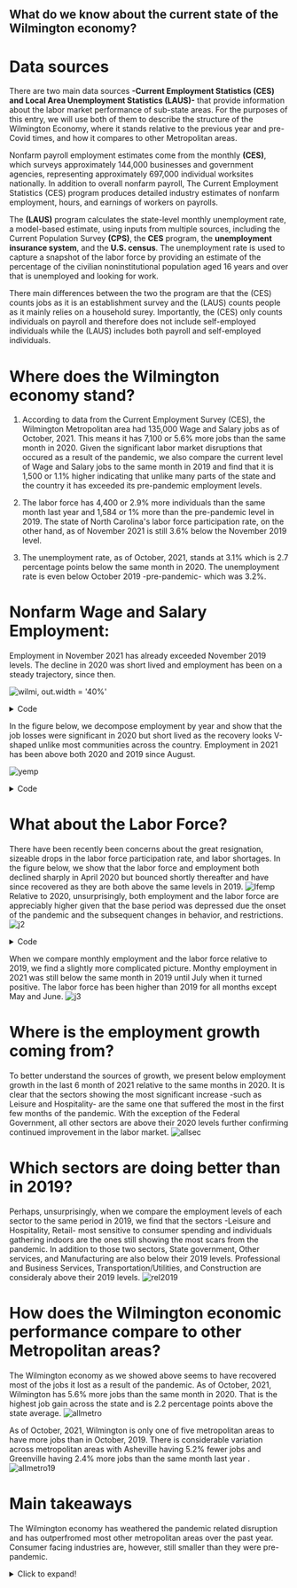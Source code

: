 ## What do we know about the current state of the Wilmington economy?
# Data sources
There are two main data sources **-Current Employment Statistics (CES) and Local Area Unemployment Statistics (LAUS)-**  that provide information about the labor market performance of sub-state areas. For the purposes of this entry, we will use both of them to describe the structure of the Wilmington Economy, where it stands relative to the previous year and pre-Covid times, and how it compares to other Metropolitan areas.

Nonfarm payroll employment estimates come from the monthly
**(CES)**, which surveys
approximately 144,000 businesses and government agencies, representing approximately 697,000 individual worksites nationally. In addition to overall nonfarm payroll, The Current Employment Statistics (CES) program produces detailed industry estimates of nonfarm employment, hours, and earnings of workers on payrolls.

The **(LAUS)** program calculates the state-level monthly unemployment rate, a model-based estimate, using inputs from multiple sources, including
the Current Population Survey **(CPS)**, the **CES** program, the **unemployment insurance system**, and the **U.S. census**. The unemployment rate is used to
capture a snapshot of the labor force by providing an estimate of the percentage of the civilian noninstitutional population aged 16 years and over that is unemployed and looking for work. 

There main differences between the two the program are that the (CES) counts jobs as it is an establishment survey and the (LAUS) counts people as it mainly relies on a household surey. Importantly, the (CES) only counts individuals on payroll and therefore does not include self-employed individuals while the (LAUS) includes both payroll and self-employed individuals.

# Where does the Wilmington economy stand? 
1. According to data from the Current Employment Survey (CES), the Wilmington Metropolitan area had 135,000 Wage and Salary jobs as of October, 2021. This means it has 7,100 or 5.6% more jobs than the same month in 2020. Given the significant labor market disruptions that occured as a result of the pandemic, we also compare the current level of Wage and Salary jobs to the same month in 2019 and find that it is 1,500 or 1.1% higher indicating that unlike many parts of the state and the country it has exceeded its pre-pandemic employment levels. 

2. The labor force has 4,400 or 2.9% more individuals than the same month last year and 1,584 or 1% more than the pre-pandemic level in 2019. The state of North Carolina's labor force participation rate, on the other hand, as of November 2021 is still 3.6% below the November 2019 level.

3. The unemployment rate, as of October, 2021, stands at 3.1% which is 2.7 percentage points below the same month in 2020. The unemployment rate is even below October 2019 -pre-pandemic- which was 3.2%. 

# Nonfarm Wage and Salary Employment: 
Employment in November 2021 has already exceeded November 2019 levels. The decline in 2020 was short lived and employment has been on a steady trajectory, since then. 

![wilmi, out.width = '40%'](https://user-images.githubusercontent.com/94587267/146865971-33df220f-98d2-4b66-9443-31a4c69beffd.png)

 <details>
<summary>Code</summary>

<pre><code lang="R">
library(rjson)
 library(blsAPI)
 library(ggplot2)
 
 ## Pull the data via the API
 payload <- list(
   'seriesid'=c('SMS37489000000000001'),
   'startyear'=2019,
   'endyear'=2021)
 response <- blsAPI(payload)
 json <- fromJSON(response)
 
 ## Process results
 apiDF <- function(data){
   df <- data.frame(year=character(),
                    period=character(),
                    periodName=character(),
                    value=character(),
                    stringsAsFactors=FALSE)
   
   i <- 0
   for(d in data){
     i <- i + 1
     df[i,] <- unlist(d)
   }
   return(df)
 }
 
 total.df <- apiDF(json$Results$series[[1]]$data)


 ## Change value type from character to numeric
 total.df[,4] <- as.numeric(total.df[,4])
 
 ## Rename value prior to merging
 names(total.df)[4] <- 'Nonfarm'


 total.df$date <- as.POSIXct(strptime(paste0('1',total.df$periodName,total.df$year), '%d%B%Y'))
 
 ## Beginning and end dates for the Great Recession (used in shaded area)
 gr.start <- as.POSIXct(strptime('1March2020', '%d%B%Y'))
 gr.end <- as.POSIXct(strptime('1March2021', '%d%B%Y'))
 ## Plot the data
 ggplot(total.df) + geom_rect(aes(xmin = gr.start, xmax = gr.end, ymin = -Inf, ymax = Inf), alpha =20, fill="#DDDDDD") + geom_line(aes(date, Nonfarm)) + ylab('Nonfarm employment')  + xlab('1 year post-COVID') + labs(title="Nonfarm wage employment, Wilmington (Jan 2019 to October 2021)",subtitle="Shaded area=March 2020 to March 2021") + theme_bw()
 ggsave("wilmi.png")
 
 
</code></pre>
</details>

In the figure below, we decompose employment by year and show that the job losses were significant in 2020 but short lived as the recovery looks V-shaped unlike most communities across the country. Employment in 2021 has been above both 2020 and 2019 since August.

![yemp](https://user-images.githubusercontent.com/94587267/147981196-5c62eb9e-9f0d-4879-ae5d-7d665c11d83d.png)

<details>
<summary>Code</summary>

<pre><code lang="R">
 colors <- c("blue", "black", "gold1")
 

 
 p <- ggplot(data=total.df, aes(x=period, y=Nonfarm,group=year,color=year)) +  theme_bw()+
   geom_line(,size=2)
 p
 p+geom_line(data=subset(total.df, year == "2019"), color="blue", size=1.5) +
   geom_line(data=subset(total.df, year == "2020"), color="grey50", size=1.5) +
   geom_line(data=subset(total.df, year == "2021"), color="gold1", size=1.5) +
   scale_x_discrete(labels=c("M01" = "January", "M02" = "February",
                             "M03" = "March", "M04"="April", "M05"="May","M06"="June","M07"="July","M08"="August","M09"="September","M10"="October","M11"="November","M12"="December")) +
   theme(axis.text.x = element_text(angle = 90, vjust = 0.5, hjust=1)) +
   labs(title="Total Nonfarm wage employment in 2019, 2020, and 2021",x = "Month",
        y = "Nonfarm employment (thousands)")  +
   scale_color_manual(values = c("blue","grey50","gold1")) 
 
 ggsave("yemp.png")
 
</code></pre>
</details>

# What about the Labor Force?
There have been recently been concerns about the great resignation, sizeable drops in the labor force participation rate, and labor shortages. In the figure below, we show that the labor force and employment both declined sharply in April 2020 but bounced shortly thereafter and have since recovered as they are both above the same levels in 2019. 
![lfemp](https://user-images.githubusercontent.com/94587267/147981227-f8625d2d-975e-4780-8b50-460d7baa6d17.png)
Relative to 2020, unsurprisingly, both employment and the labor force are appreciably higher given that the base period was depressed due the onset of the pandemic and the subsequent changes in behavior, and restrictions.
![j2](https://user-images.githubusercontent.com/94587267/148267258-fee9c096-b591-45e8-a4ac-d791496227ed.png)

<details>
<summary>Code</summary>

<pre><code lang="R">
 ######API SERIES
 ###LABOR FORCE LAUMT374890000000006
 ###EMPLOYMENT 	LAUMT374890000000005
 ####UNEMPLOYMENT 	LAUMT374890000000004
 ###UR rate LAUMT374890000000003
 
 library(rjson)
 library(blsAPI)
 library(ggplot2)
 
 ## Pull the data via the API
 lf <- list(
   'seriesid'=c('LAUMT374890000000006', 'LAUMT374890000000005'),
   'startyear'=2019,
   'endyear'=2021)
 response <- blsAPI(lf, 2)
 json <- fromJSON(response)
 
 ## Process results
 apiDF <- function(data){
   df <- data.frame(year=character(),
                    period=character(),
                    periodName=character(),
                    value=character(),
                    stringsAsFactors=FALSE)
   
   i <- 0
   for(d in data){
     i <- i + 1
     df[i,] <- unlist(d)
   }
   return(df)
 }
 
 lf.df <- apiDF(json$Results$series[[1]]$data)
 emp.df <- apiDF(json$Results$series[[2]]$data)
 
 ## Change value type from character to numeric
 lf.df[,4] <- as.numeric(lf.df[,4])
 emp.df[,4] <- as.numeric(emp.df[,4])
 
 ## Rename value prior to merging
 #names(lf.df)[4] <- 'Labor.force'
 #names(emp.df)[4] <- 'Employment'
 
 ###Create names of the individual variables
 emp.df$name <- c("Employment")
 lf.df$name<- c("Labor force")
 appendedDf <- rbind(emp.df,lf.df)
 
 #######Think about the way to graph this for a second
 appendedDf$value <- as.numeric(as.character(appendedDf$value/1000))
 
 p <- ggplot(data=appendedDf, aes(x=period, y=value)) +  theme_bw()+
  geom_bar(stat="identity")
 p+
   facet_wrap(~name+year)
 
 plot <- ggplot(appendedDf, aes(period, value, fill=name))
 plot <- plot + geom_bar(stat = "identity", position = 'dodge') +
   facet_wrap(~year) +
   theme_bw () +
   scale_x_discrete(labels=c("M01" = "January", "M02" = "February",
                             "M03" = "March", "M04"="April", "M05"="May","M06"="June","M07"="July","M08"="August","M09"="September","M10"="October","M11"="November","M12"="December")) +
   theme(axis.text.x = element_text(angle = 90, vjust = 0.5, hjust=1)) +
   labs(title="Labor force and total employment in 2019, 2020, and 2021",x = "Month",
        y = "Employment and Labor force in thousands") +
   theme(legend.title = element_blank())
 plot
 ggsave("lfemp.png")
</code></pre>
</details>

When we compare monthly employment and the labor force relative to 2019, we find a slightly more complicated picture. Monthy employment in 2021 was still below the same month in 2019 until July when it turned positive. The labor force has been higher than 2019 for all months except May and June. 
![j3](https://user-images.githubusercontent.com/94587267/148264037-88b40116-124d-454a-89c9-9769d34e5374.png)

# Where is the employment growth coming from?
To better understand the sources of growth, we present below employment growth in the last 6 month of 2021 relative to the same months in 2020. It is clear that the sectors showing the most significant increase -such as Leisure and Hospitality- are the same one that suffered the most in the first few months of the pandemic. With the exception of the Federal Government, all other sectors are above their 2020 levels further confirming continued improvement in the labor market.
![allsec](https://user-images.githubusercontent.com/94587267/148265513-18c9231d-3345-42a2-8ffb-db9c091f5dd1.png)

# Which sectors are doing better than in 2019?
Perhaps, unsurprisingly, when we compare the employment levels of each sector to the same period in 2019, we find that the sectors -Leisure and Hospitality, Retail- most sensitive to consumer spending and individuals gathering indoors are the ones still showing the most scars from the pandemic. In addition to those two sectors, State government, Other services, and Manufacturing are also below their 2019 levels. Professional and Business Services, Transportation/Utilities, and Construction are consideraly above their 2019 levels. 
![rel2019](https://user-images.githubusercontent.com/94587267/148268842-0e9d3486-3f25-46ad-bd94-c90b3ca91fc0.png)

#  How does the Wilmington economic performance compare to other Metropolitan areas?
The Wilmington economy as we showed above seems to have recovered most of the jobs it lost as a result of the pandemic. As of October, 2021, Wilmington has 5.6% more jobs than the same month in 2020. That is the highest job gain across the state and is 2.2 percentage points above the state average.
![allmetro](https://user-images.githubusercontent.com/94587267/148269911-a1e4f796-4c9f-4b6e-b950-f35a43b00308.png)

As of October, 2021, Wilmington is only one of five metropolitan areas to have more jobs than in October, 2019. There is considerable variation across metropolitan areas with Asheville having 5.2% fewer jobs and Greenville having 2.4% more jobs than the same month last year .  
![allmetro19](https://user-images.githubusercontent.com/94587267/148270158-1ab30fb8-410b-4af2-9e08-2d2b33fca2d5.png)

# Main takeaways
The Wilmington economy has weathered the pandemic related disruption and has outperfromed most other metropolitan areas over the past year. Consumer facing industries are, however, still smaller than they were pre-pandemic. 

<details>
  <summary>Click to expand!</summary>

  ## Heading
  1. A numbered
  2. list
     * With some
     * Sub bullets
  <details>

